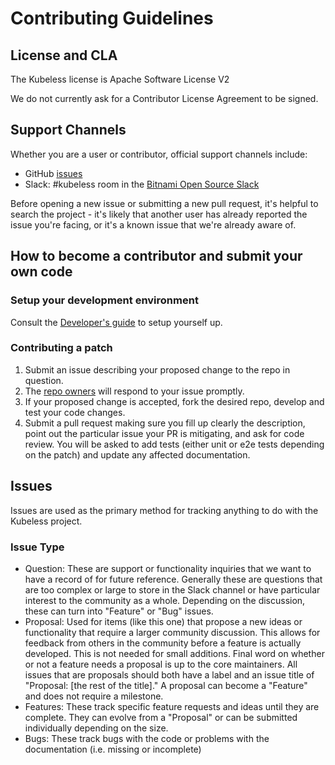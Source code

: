 # Contributing Guidelines

## License and CLA

The Kubeless license is Apache Software License V2

We do not currently ask for a Contributor License Agreement to be signed.

## Support Channels

Whether you are a user or contributor, official support channels include:

- GitHub [issues](https://github.com/kubeless/kubeless/issues/new)
- Slack: #kubeless room in the [Bitnami Open Source Slack](http://slack.oss.bitnami.com/)

Before opening a new issue or submitting a new pull request, it's helpful to search the project - it's likely that another user has already reported the issue you're facing, or it's a known issue that we're already aware of.

## How to become a contributor and submit your own code

### Setup your development environment

Consult the [Developer's guide](./docs/dev-guide.md) to setup yourself up.

### Contributing a patch

1. Submit an issue describing your proposed change to the repo in question.
2. The [repo owners](OWNERS) will respond to your issue promptly.
3. If your proposed change is accepted, fork the desired repo, develop and test your code changes.
4. Submit a pull request making sure you fill up clearly the description, point out the particular
   issue your PR is mitigating, and ask for code review. You will be asked to add tests (either unit or e2e tests depending on the patch) and update any affected documentation.

## Issues

Issues are used as the primary method for tracking anything to do with the Kubeless project.

### Issue Type

* Question: These are support or functionality inquiries that we want to have a record of for future reference. Generally these are questions that are too complex or large to store in the Slack channel or have particular interest to the community as a whole. Depending on the discussion, these can turn into "Feature" or "Bug" issues.
* Proposal: Used for items (like this one) that propose a new ideas or functionality that require a larger community discussion. This allows for feedback from others in the community before a feature is actually developed. This is not needed for small additions. Final word on whether or not a feature needs a proposal is up to the core maintainers. All issues that are proposals should both have a label and an issue title of "Proposal: [the rest of the title]." A proposal can become a "Feature" and does not require a milestone.
* Features: These track specific feature requests and ideas until they are complete. They can evolve from a "Proposal" or can be submitted individually depending on the size.
* Bugs: These track bugs with the code or problems with the documentation (i.e. missing or incomplete)


